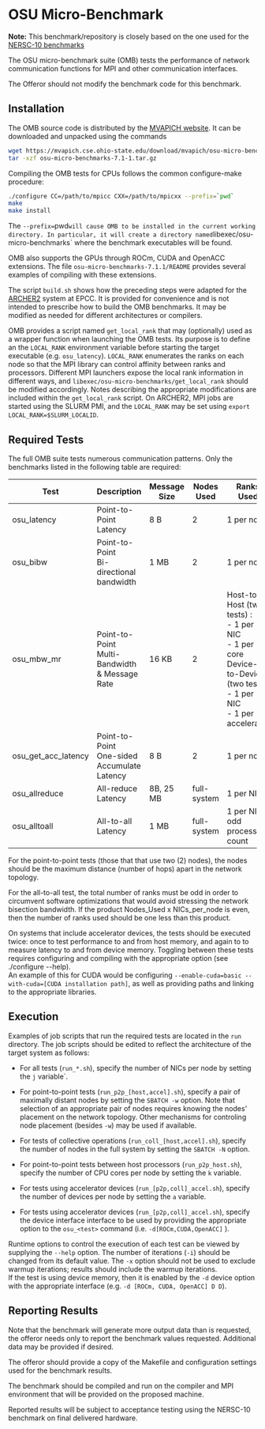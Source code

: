 #  OSU Micro-Benchmark

**Note:** This benchmark/repository is closely based on the one used for the [NERSC-10 benchmarks](https://www.nersc.gov/systems/nersc-10/benchmarks/)

The OSU micro-benchmark suite (OMB) tests the performance of
network communication functions for MPI and other communication interfaces.

The Offeror should not modify the benchmark code for this benchmark.

## Installation

The OMB source code is distributed by the
[MVAPICH website](https://mvapich.cse.ohio-state.edu/benchmarks/).
It can be downloaded and unpacked using the commands
```bash
wget https://mvapich.cse.ohio-state.edu/download/mvapich/osu-micro-benchmarks-7.1-1.tar.gz
tar -xzf osu-micro-benchmarks-7.1-1.tar.gz
```

Compiling the OMB tests for CPUs follows the common configure-make procedure:
```bash
./configure CC=/path/to/mpicc CXX=/path/to/mpicxx --prefix=`pwd`
make
make install
```
The `--prefix=`pwd` will cause OMB to be installed in the current working directory.
In particular, it will create a directory named `libexec/osu-micro-benchmarks`
where the benchmark executables will be found.


OMB also supports the GPUs through ROCm, CUDA and OpenACC extensions.
The file `osu-micro-benchmarks-7.1.1/README`
provides several examples of compiling with these extensions.

The script `build.sh` shows how the preceding steps were adapted 
for the [ARCHER2](https://www.archer2.ac.uk) system at EPCC. 
It is provided for convenience and is not intended to prescribe 
how to build the OMB benchmarks. 
It may be modified as needed for different architectures or compilers.

OMB provides a script named `get_local_rank` 
that may (optionally) used as a wrapper function
when launching the OMB tests.
Its purpose is to define an the `LOCAL_RANK` environment variable 
before starting the target executable (e.g. `osu_latency`).
`LOCAL_RANK` enumerates the ranks on each node 
so that the MPI library can control affinity between ranks and processors.
Different MPI launchers expose the local rank information in different ways, 
and `libexec/osu-micro-benchmarks/get_local_rank` 
should be modified accordingly.
Notes describing the appropriate modifications are included 
within the `get_local_rank` script.
On ARCHER2, MPI jobs are started using the SLURM PMI,
and the `LOCAL_RANK` may be set using
`export LOCAL_RANK=$SLURM_LOCALID`.

## Required Tests

The full OMB suite tests numerous communication patterns.
Only the benchmarks listed in the following table are required:


| Test                |Description| Message <br> Size | Nodes <br> Used | Ranks <br> Used |
|---                  |---        |---                |--- |--- |
| osu_latency         | Point-to-Point <br> Latency |  8  B | 2 | 1 per node |
| osu_bibw            | Point-to-Point <br> Bi-directional <br> bandwidth |  1 MB | 2 | 1 per node |
| osu_mbw_mr          | Point-to-Point <br> Multi-Bandwidth <br>& Message Rate | 16 KB | 2 | Host-to-Host (two tests) :<br>     - 1 per NIC<br>    - 1 per core <br> Device-to-Device (two tests):<br>    - 1 per NIC<br>    - 1 per accelerator |
| osu_get_acc_latency | Point-to-Point <br> One-sided Accumulate Latency |  8  B | 2 | 1 per node |
| osu_allreduce       | All-reduce Latency | 8B, 25 MB | full-system | 1 per NIC |
| osu_alltoall        | All-to-all Latency |  1 MB | full-system | 1 per NIC <br> odd process count | 

For the point-to-point tests (those that that use two (2) nodes),
the nodes should be the maximum distance (number of hops) apart
in the network topology.

For the all-to-all test, the total number of ranks must be odd
in order to circumvent software optimizations
that would avoid stressing the network bisection bandwidth.
If the product Nodes_Used x NICs_per_node is even, then
the number of ranks used should be one less than this product.


On systems that include accelerator devices,
the tests should be executed twice:
once to test performance to and from host memory,
and again to to measure latency to and from device memory.
Toggling between these tests requires configuring and compiling with the appropriate option (see ./configure --help).  
An example of this for CUDA would be configuring `--enable-cuda=basic --with-cuda=[CUDA installation path]`, 
as well as providing paths and linking to the appropriate libraries.

## Execution

Examples of job scripts that run the required tests
are located in the `run` directory.
The job scripts should be edited to reflect
the architecture of the target system as follows:

- For all tests (`run_*.sh`), 
  specify the number of NICs per node
  by setting the `j` variable`.

- For point-to-point tests (`run_p2p_[host,accel].sh`),
  specify a pair of maximally distant nodes
  by setting the `SBATCH -w` option.
  Note that selection of an appropriate pair of nodes
  requires knowing the nodes' placement on the network topology.
  Other mechanisms for controling node placement (besides `-w`)
  may be used if available.

- For tests of collective operations (`run_coll_[host,accel].sh`), 
  specify the number of nodes in the full system 
  by setting the `SBATCH -N` option.

- For point-to-point tests between host processors (`run_p2p_host.sh`),
  specify the number of CPU cores per node
  by setting the `k` variable.

- For tests using accelerator devices (`run_[p2p,coll]_accel.sh`),
  specify the number of devices per node
  by setting the `a` variable.

- For tests using accelerator devices (`run_[p2p,coll]_accel.sh`),
  specify the device interface interface to be used 
  by providing the appropriate option to the `osu_<test>` command
  (i.e. `-d[ROCm,CUDA,OpenACC]` ).


Runtime options to control the execution of each test 
can be viewed by supplying the `--help` option.
The number of iterations (`-i`) should be changed from its default value.
The `-x` option should not be used to exclude warmup iterations;
results should include the warmup iterations.  
If the test is using device memory, 
then it is enabled by the `-d` device option 
with the appropriate interface (e.g. `-d [ROCm, CUDA, OpenACC] D D`).

## Reporting Results

Note that the benchmark will generate more output data than is requested, 
the offeror needs only to report the benchmark values requested.
Additional data may be provided if desired.

The offeror should provide a copy of the Makefile and configuration
settings used for the benchmark results. 

The benchmark should be compiled and run on the compiler and MPI environment
that will be provided on the proposed machine.

Reported results will be subject to acceptance testing using the NERSC-10
benchmark on final delivered hardware.


